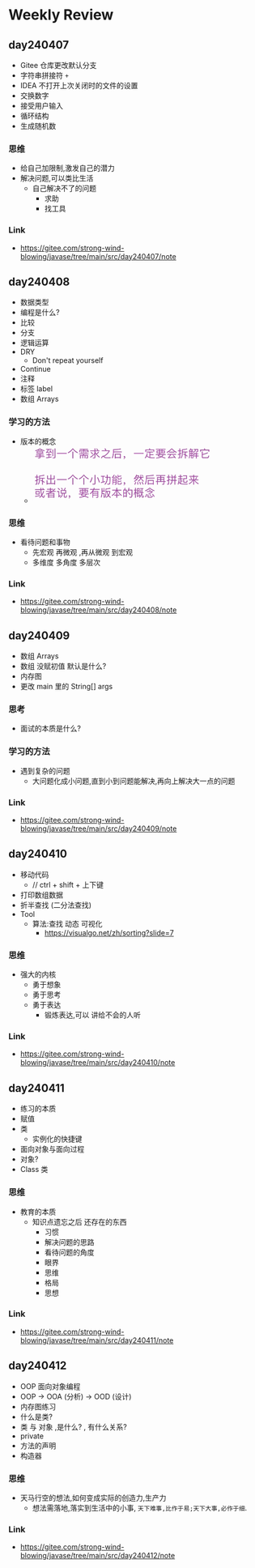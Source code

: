 # Weekly Review

## day240407
- Gitee 仓库更改默认分支
- 字符串拼接符 `+`
- IDEA 不打开上次关闭时的文件的设置
- 交换数字
- 接受用户输入
- 循环结构
- 生成随机数

### 思维
- 给自己加限制,激发自己的潜力
- 解决问题,可以类比生活
  - 自己解决不了的问题
    - 求助
    - 找工具

### Link 
- https://gitee.com/strong-wind-blowing/javase/tree/main/src/day240407/note

## day240408
- 数据类型
- 编程是什么?
- 比较
- 分支
- 逻辑运算
- DRY
  - Don't repeat yourself
- Continue
- 注释
- 标签 label
- 数组 Arrays

### 学习的方法
- 版本的概念
  - ![img.png](img.png)

### 思维
- 看待问题和事物
  - 先宏观 再微观 ,再从微观 到宏观
  - 多维度 多角度 多层次

### Link
- https://gitee.com/strong-wind-blowing/javase/tree/main/src/day240408/note

## day240409
- 数组 Arrays
- 数组 没赋初值 默认是什么?
- 内存图
- 更改 main 里的 String[] args

### 思考
- 面试的本质是什么?

### 学习的方法
- 遇到复杂的问题
  - 大问题化成小问题,直到小到问题能解决,再向上解决大一点的问题

### Link
- https://gitee.com/strong-wind-blowing/javase/tree/main/src/day240409/note

## day240410
- 移动代码
  - // ctrl + shift + 上下键
- 打印数组数据
- 折半查找 (二分法查找)
- Tool
  - 算法:查找 动态 可视化
    - https://visualgo.net/zh/sorting?slide=7

### 思维
- 强大的内核
  - 勇于想象
  - 勇于思考
  - 勇于表达
    - 锻炼表达,可以 讲给不会的人听

### Link
- https://gitee.com/strong-wind-blowing/javase/tree/main/src/day240410/note

## day240411
- 练习的本质
- 赋值
- 类
  - 实例化的快捷键
- 面向对象与面向过程
- 对象?
- Class 类

### 思维
- 教育的本质
  - 知识点遗忘之后 还存在的东西
    - 习惯
    - 解决问题的思路
    - 看待问题的角度
    - 眼界
    - 思维
    - 格局
    - 思想

### Link
- https://gitee.com/strong-wind-blowing/javase/tree/main/src/day240411/note

## day240412
- OOP 面向对象编程
- OOP -> OOA (分析) -> OOD (设计)
- 内存图练习
- 什么是类?
- 类 与 对象 ,是什么? , 有什么关系?
- private
- 方法的声明
- 构造器

### 思维
- 天马行空的想法,如何变成实际的创造力,生产力
  - 想法需落地,落实到生活中的小事, `天下难事,比作于易;天下大事,必作于细`.

### Link
- https://gitee.com/strong-wind-blowing/javase/tree/main/src/day240412/note